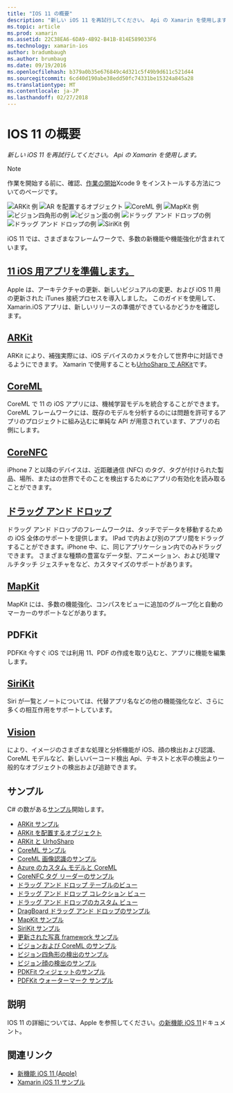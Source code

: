 ```yaml
---
title: "IOS 11 の概要"
description: "新しい iOS 11 を再試行してください。 Api の Xamarin を使用します。"
ms.topic: article
ms.prod: xamarin
ms.assetid: 22C38EA6-6DA9-4B92-B41B-814E589033F6
ms.technology: xamarin-ios
author: bradumbaugh
ms.author: brumbaug
ms.date: 09/19/2016
ms.openlocfilehash: b379a0b35e676849c4d321c5f49b9d611c521d44
ms.sourcegitcommit: 6cd40d190abe38edd50fc74331be15324a845a28
ms.translationtype: MT
ms.contentlocale: ja-JP
ms.lasthandoff: 02/27/2018
---
```

# <a name="introduction-to-ios-11"></a>IOS 11 の概要

_新しい iOS 11 を再試行してください。 Api の Xamarin を使用します。_

> [!NOTE]
> 作業を開始する前に、確認、[作業の開始](get-started.md)Xcode 9 をインストールする方法についてのページです。

![ARKit 例](images/arkit.png) ![AR を配置するオブジェクト](images/arkit2.png) ![CoreML 例](images/coreml.png) ![MapKit 例](images/mapkit.png) ![ビジョン四角形の例](images/vision1.png) ![ビジョン面の例](images/vision2.png) ![ドラッグ アンド ドロップの例](images/drag-drop.png) ![ドラッグ アンド ドロップの例](images/drag-drop2.png) ![SiriKit 例](images/sirikit.png)

iOS 11 では、さまざまなフレームワークで、多数の新機能や機能強化が含まれています。

## <a name="preparing-your-app-for-ios-11updating-your-appindexmd"></a>[11 iOS 用アプリを準備します。](updating-your-app/index.md)

Apple は、アーキテクチャの更新、新しいビジュアルの変更、および iOS 11 用の更新された iTunes 接続プロセスを導入しました。 このガイドを使用して、Xamarin.iOS アプリは、新しいリリースの準備ができているかどうかを確認します。

## <a name="arkitarkitindexmd"></a>[ARKit](arkit/index.md)

ARKit により、補強実際には、iOS デバイスのカメラを介して世界中に対話できるようにできます。
Xamarin で使用することも[UrhoSharp で ARKit](arkit/urhosharp.md)です。

## <a name="coremlcoremlmd"></a>[CoreML](coreml.md)

CoreML で 11 の iOS アプリには、機械学習モデルを統合することができます。 CoreML フレームワークには、既存のモデルを分析するのには問題を許可するアプリのプロジェクトに組み込むに単純な API が用意されています、アプリの右側にします。

## <a name="corenfccorenfcmd"></a>[CoreNFC](corenfc.md)

iPhone 7 と以降のデバイスは、近距離通信 (NFC) のタグ、タグが付けられた製品、場所、またはの世界でそのことを検出するためにアプリの有効化を読み取ることができます。

## <a name="drag-and-dropdrag-and-dropmd"></a>[ドラッグ アンド ドロップ](drag-and-drop.md)

ドラッグ アンド ドロップのフレームワークは、タッチでデータを移動するための iOS 全体のサポートを提供します。 IPad で内および別のアプリ間をドラッグすることができます。iPhone 中、に、同じアプリケーション内でのみドラッグできます。 さまざまな種類の豊富なデータ型、アニメーション、および処理マルチタッチ ジェスチャをなど、カスタマイズのサポートがあります。

## <a name="mapkitmapkitmd"></a>[MapKit](mapkit.md)

MapKit には、多数の機能強化、コンパスをビューに追加のグループ化と自動のマーカーのサポートなどがあります。

## <a name="pdfkit"></a>PDFKit

PDFKit 今すぐ iOS では利用 11、PDF の作成を取り込むと、アプリに機能を編集します。

## <a name="sirikitsirikitmd"></a>[SiriKit](sirikit.md)

Siri が一覧とノートについては、代替アプリ名などの他の機能強化など、さらに多くの相互作用をサポートしています。

## <a name="visionvisionmd"></a>[Vision](vision.md)

により、イメージのさまざまな処理と分析機能が iOS、顔の検出および認識、CoreML モデルなど、新しいバーコード検出 Api、テキストと水平の検出より一般的なオブジェクトの検出および追跡できます。

## <a name="samples"></a>サンプル

C# の数がある[サンプル](https://developer.xamarin.com/samples/ios/iOS11/)開始します。

* [ARKit サンプル](https://developer.xamarin.com/samples/monotouch/ios11/ARKitSample/)
* [ARKit を配置するオブジェクト](https://developer.xamarin.com/samples/monotouch/ios11/ARKitPlacingObjects/)
* [ARKit と UrhoSharp](arkit/urhosharp.md)
* [CoreML サンプル](https://developer.xamarin.com/samples/monotouch/ios11/CoreML)
* [CoreML 画像認識のサンプル](https://developer.xamarin.com/samples/monotouch/ios11/CoreMLImageRecognition)
* [Azure のカスタム モデルと CoreML](https://developer.xamarin.com/samples/monotouch/ios11/CoreMLAzureModel)
* [CoreNFC タグ リーダーのサンプル](https://developer.xamarin.com/samples/monotouch/ios11/NFCTagReader/)
* [ドラッグ アンド ドロップ テーブルのビュー](https://developer.xamarin.com/samples/monotouch/ios11/DragAndDropTableView)
* [ドラッグ アンド ドロップ コレクション ビュー](https://developer.xamarin.com/samples/monotouch/ios11/DragAndDropCollectionView)
* [ドラッグ アンド ドロップのカスタム ビュー](https://developer.xamarin.com/samples/monotouch/ios11/DragAndDropCustomView)
* [DragBoard ドラッグ アンド ドロップのサンプル](https://developer.xamarin.com/samples/monotouch/ios11/DragAndDropDragBoard)
* [MapKit サンプル](https://developer.xamarin.com/samples/monotouch/ios11/MapKitSample)
* [SiriKit サンプル](https://developer.xamarin.com/samples/monotouch/ios11/SiriKitSample/)
* [更新された写真 framework サンプル](https://developer.xamarin.com/samples/monotouch/ios11/SamplePhotoApp/)
* [ビジョンおよび CoreML のサンプル](https://developer.xamarin.com/samples/monotouch/ios11/CoreMLVision)
* [ビジョン四角形の検出のサンプル](https://developer.xamarin.com/samples/monotouch/ios11/VisionRects)
* [ビジョン顔の検出のサンプル](https://developer.xamarin.com/samples/monotouch/ios11/VisionFaces)
* [PDKFit ウィジェットのサンプル](https://developer.xamarin.com/samples/monotouch/ios11/PDFAnnotationWidgetsAdvanced)
* [PDFKit ウォーターマーク サンプル](https://developer.xamarin.com/samples/monotouch/ios11/PDFDocumentWatermark)

## <a name="more-information"></a>説明

IOS 11 の詳細については、Apple を参照してください。[の新機能 iOS 11](https://developer.apple.com/ios/)ドキュメント。


## <a name="related-links"></a>関連リンク

- [新機能 iOS 11 (Apple)](https://developer.apple.com/ios/)
- [Xamarin iOS 11 サンプル](https://developer.xamarin.com/samples/ios/iOS11/)
